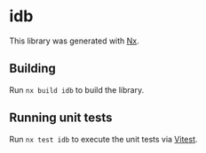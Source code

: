 # idb

This library was generated with [Nx](https://nx.dev).

## Building

Run `nx build idb` to build the library.

## Running unit tests

Run `nx test idb` to execute the unit tests via [Vitest](https://vitest.dev/).
